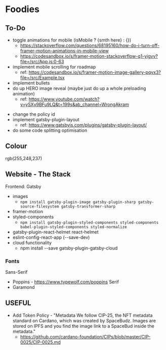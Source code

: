 # Foodies

## To-Do
- toggle animations for mobile (isMobile ? {smth here} : {})
  - https://stackoverflow.com/questions/68195160/how-do-i-turn-off-framer-motion-animations-in-mobile-view
  - https://codesandbox.io/s/framer-motion-stackoverflow-q1-yigvv?file=/src/App.js:0-63
- implement mobile scrolling for roadmap
  - ref: https://codesandbox.io/s/framer-motion-image-gallery-pqvx3?file=/src/Example.tsx
- implement bullets
- do up HERO image reveal (maybe just do up a whole preloading animation)
  - ref: https://www.youtube.com/watch?v=ySXy9BFu9LQ&t=199s&ab_channel=WrongAkram
<!-- - implement parallax scrolling over hero image like https://www.flyplatoon.com/ -->
- change the policy id
- implement gatsby-plugin-layout
  - ref: https://www.gatsbyjs.com/plugins/gatsby-plugin-layout/
- do some code splitting optimisation

## Colour
rgb(255,248,237)


## Website - The Stack

Frontend: Gatsby

- images
  - `npm install gatsby-plugin-image gatsby-plugin-sharp gatsby-source-filesystem gatsby-transformer-sharp`
- framer-motion
- styled-components
  - `npm install gatsby-plugin-styled-components styled-components babel-plugin-styled-components styled-normalize`
- gatsby-plugin-react-helmet react-helmet
- eslint-config-react-app (--save-dev)
- cloud functionality
  - npm install --save gatsby-plugin-gatsby-cloud

### Fonts

Sans-Serif

- Poppins - https://www.typewolf.com/poppins
  Serif
- Garamond

## USEFUL

- Add Token Policy - "Metadata
  We follow CIP-25, the NFT metadata standard on Cardano, which was created by SpaceBudz. Images are stored on IPFS and you find the image link to a SpaceBud inside the metadata."
  - https://github.com/cardano-foundation/CIPs/blob/master/CIP-0025/CIP-0025.md
